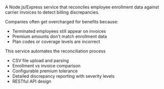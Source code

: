 

A Node.js/Express service that reconciles employee enrollment data against carrier invoices to detect billing discrepancies.

Companies often get overcharged for benefits because:
- Terminated employees still appear on invoices
- Premium amounts don't match enrollment data
- Plan codes or coverage levels are incorrect

This service automates the reconciliation process
- CSV file upload and parsing
- Enrollment vs invoice comparison
- Configurable premium tolerance
- Detailed discrepancy reporting with severity levels
- RESTful API design



